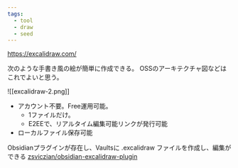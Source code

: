 ```yaml
---
tags:
  - tool
  - draw
  - seed
---
```

https://excalidraw.com/

次のような手書き風の絵が簡単に作成できる。
OSSのアーキテクチャ図などはこれでよいと思う。

![[excalidraw-2.png]]

- アカウント不要。Free運用可能。
	- 1ファイルだけ。
	- E2EEで、リアルタイム編集可能リンクが発行可能
- ローカルファイル保存可能

Obsidianプラグインが存在し、Vaultsに .excalidraw ファイルを作成し、編集ができる
[zsviczian/obsidian-excalidraw-plugin](https://github.com/zsviczian/obsidian-excalidraw-plugin)
